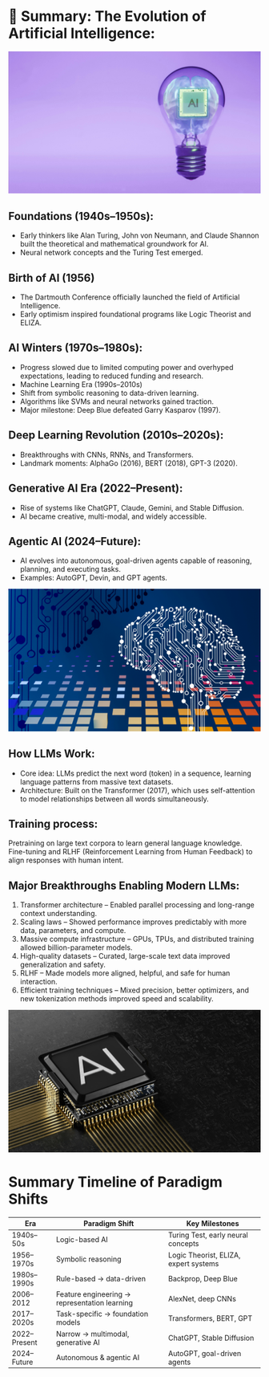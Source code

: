# 🧠 Summary: The Evolution of Artificial Intelligence:
<img src="a1.jpg" alt="ai" width="600"/>

## Foundations (1940s–1950s):
- Early thinkers like Alan Turing, John von Neumann, and Claude Shannon built the theoretical and mathematical groundwork for AI.
- Neural network concepts and the Turing Test emerged.

## Birth of AI (1956)
- The Dartmouth Conference officially launched the field of Artificial Intelligence.
- Early optimism inspired foundational programs like Logic Theorist and ELIZA.

## AI Winters (1970s–1980s):
- Progress slowed due to limited computing power and overhyped expectations, leading to reduced funding and research.
- Machine Learning Era (1990s–2010s)
- Shift from symbolic reasoning to data-driven learning.
- Algorithms like SVMs and neural networks gained traction.
- Major milestone: Deep Blue defeated Garry Kasparov (1997).

## Deep Learning Revolution (2010s–2020s):
- Breakthroughs with CNNs, RNNs, and Transformers.
- Landmark moments: AlphaGo (2016), BERT (2018), GPT-3 (2020).

## Generative AI Era (2022–Present):
- Rise of systems like ChatGPT, Claude, Gemini, and Stable Diffusion.
- AI became creative, multi-modal, and widely accessible.

## Agentic AI (2024–Future):
- AI evolves into autonomous, goal-driven agents capable of reasoning, planning, and executing tasks.
- Examples: AutoGPT, Devin, and GPT agents.

<img src="a4.jpg" alt="ai" width="600"/>

## How LLMs Work:
- Core idea: LLMs predict the next word (token) in a sequence, learning language patterns from massive text datasets.
- Architecture: Built on the Transformer (2017), which uses self-attention to model relationships between all words simultaneously.

## Training process:
Pretraining on large text corpora to learn general language knowledge.
Fine-tuning and RLHF (Reinforcement Learning from Human Feedback) to align responses with human intent.

## Major Breakthroughs Enabling Modern LLMs:
1. Transformer architecture – Enabled parallel processing and long-range context understanding.
2. Scaling laws – Showed performance improves predictably with more data, parameters, and compute.
3. Massive compute infrastructure – GPUs, TPUs, and distributed training allowed billion-parameter models.
4. High-quality datasets – Curated, large-scale text data improved generalization and safety.
5. RLHF – Made models more aligned, helpful, and safe for human interaction.
6. Efficient training techniques – Mixed precision, better optimizers, and new tokenization methods improved speed and scalability.

<img src="a2.jpg" alt="ai" width="600"/>

# Summary Timeline of Paradigm Shifts

| Era           | Paradigm Shift                          | Key Milestones                          |
|---------------|----------------------------------------|----------------------------------------|
| 1940s–50s     | Logic-based AI                           | Turing Test, early neural concepts      |
| 1956–1970s    | Symbolic reasoning                       | Logic Theorist, ELIZA, expert systems  |
| 1980s–1990s   | Rule-based → data-driven                 | Backprop, Deep Blue                     |
| 2006–2012     | Feature engineering → representation learning | AlexNet, deep CNNs                    |
| 2017–2020s    | Task-specific → foundation models        | Transformers, BERT, GPT                 |
| 2022–Present  | Narrow → multimodal, generative AI       | ChatGPT, Stable Diffusion               |
| 2024–Future   | Autonomous & agentic AI                  | AutoGPT, goal-driven agents             |
